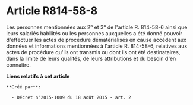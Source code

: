# Article R814-58-8

Les personnes mentionnées aux 2° et 3° de l'article R. 814-58-6 ainsi que leurs salariés habilités ou les personnes
auxquelles a été donné pouvoir d'effectuer les actes de procédure dématérialisés en cause accèdent aux données et
informations mentionnées à l'article R. 814-58-6, relatives aux actes de procédure qu'ils ont transmis ou dont ils ont été
destinataires, dans la limite de leurs qualités, de leurs attributions et du besoin d'en connaître.

**Liens relatifs à cet article**

	**Créé par**:

	  - Décret n°2015-1009 du 18 août 2015 - art. 2
